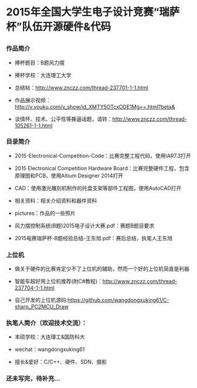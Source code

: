 # 2015年全国大学生电子设计竞赛“瑞萨杯”队伍开源硬件&代码<p>

### 作品简介
* 捧杯题目：B题风力摆<p>
* 捧杯学校：大连理工大学<p>
* 总结帖：http://www.znczz.com/thread-237701-1-1.html<p>
* 作品展示视频：http://v.youku.com/v_show/id_XMTY5OTcxODE1Mg==.html?beta&<p>
* 谈情怀、技术、公平性等撕逼话题，请转：http://www.znczz.com/thread-105261-1-1.html<p>

### 目录简介<p>
* 2015-Electronical-Competition-Code：比赛完整工程代码，使用IAR7.3打开<p>
* 2015 Electronical Competition Hardware Board：比赛完整硬件工程，包含原理图和PCB，使用Altium Designer 2014打开<p>
* CAD：使用激光雕刻机制作的托盘支架等部件工程图，使用AutoCAD打开<p>
* 相关资料：相关介绍资料和器件资料<p>
* pictures：作品的一些照片<p>
* 风力摆控制系统(B题)2015电子设计大赛.pdf：赛题B题目要求<p>
* 2015电赛瑞萨杯-B题经验总结-王东旭.pdf：赛后总结，执笔人王东旭<p>

### 上位机<p>
* 做关于硬件的比赛肯定少不了上位机的辅助，然而一个好的上位机简直是利器<p>
* 智能车超好用上位机推荐(附C#教程)：http://www.znczz.com/thread-237704-1-1.html<p>
* 自己开发的上位机源码:https://github.com/wangdongxuking61/C-sharp_PC2MCU_Draw<p>

### 执笔人简介（欢迎技术交流）：<p>
* 本硕学校：大连理工&国防科大<p>
* wechat：wangdongxuking61<p>
* 擅长&爱好：C/C++、硬件、SDN、摄影<p>

### 还未写完，待补充...<p>

